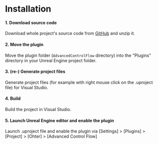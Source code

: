 # Installation

#### 1. Download source code

Download whole project's source code from [GitHub](https://github.com/colory-games/UEPlugin-AdvancedControlFlow/archive/refs/heads/main.zip) and unzip it.

#### 2. Move the plugin

Move the plugin folder (`AdvancedControlFlow` directory) into the "Plugins" directory in your Unreal Engine project folder.

#### 3. (re-) Generate project files

Generate project files (for example with right mouse click on the .uproject file) for Visual Studio.

#### 4. Build

Build the project in Visual Studio.

#### 5. Launch Unreal Engine editor and enable the plugin

Launch .uproject file and enable the plugin via [Settings] > [Plugins] > [Project] > [Ohter] > [Advanced Control Flow]

